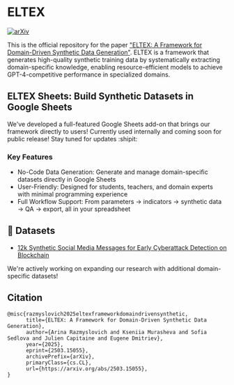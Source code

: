 # ELTEX
[![arXiv](https://img.shields.io/badge/arXiv-paper-b31b1b.svg)](https://arxiv.org/abs/2503.15055)

This is the official repository for the paper ["ELTEX: A Framework for Domain-Driven Synthetic Data Generation"](https://arxiv.org/abs/2503.15055). ELTEX is a framework that generates high-quality synthetic training data by systematically extracting domain-specific knowledge, enabling resource-efficient models to achieve GPT-4-competitive performance in specialized domains.

## ELTEX Sheets: Build Synthetic Datasets in Google Sheets
We've developed a full-featured Google Sheets add-on that brings our framework directly to users! Currently used internally and coming soon for public release! Stay tuned for updates :shipit:

### Key Features
- No-Code Data Generation: Generate and manage domain-specific datasets directly in Google Sheets
- User-Friendly: Designed for students, teachers, and domain experts with minimal programming experience
- Full Workflow Support: From parameters → indicators → synthetic data → QA → export, all in your spreadsheet

## 🤗 Datasets
- [12k Synthetic Social Media Messages for Early Cyberattack Detection on Blockchain](https://huggingface.co/datasets/dn-institute/cyberattack-blockchain-synth)

We're actively working on expanding our research with additional domain-specific datasets!

## Citation
```
@misc{razmyslovich2025eltexframeworkdomaindrivensynthetic,
      title={ELTEX: A Framework for Domain-Driven Synthetic Data Generation}, 
      author={Arina Razmyslovich and Kseniia Murasheva and Sofia Sedlova and Julien Capitaine and Eugene Dmitriev},
      year={2025},
      eprint={2503.15055},
      archivePrefix={arXiv},
      primaryClass={cs.CL},
      url={https://arxiv.org/abs/2503.15055}, 
}
```
